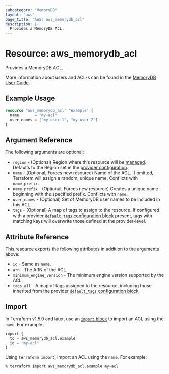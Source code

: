 ```yaml
---
subcategory: "MemoryDB"
layout: "aws"
page_title: "AWS: aws_memorydb_acl"
description: |-
  Provides a MemoryDB ACL.
---
```


# Resource: aws_memorydb_acl

Provides a MemoryDB ACL.

More information about users and ACL-s can be found in the [MemoryDB User Guide](https://docs.aws.amazon.com/memorydb/latest/devguide/clusters.acls.html).

## Example Usage

```terraform
resource "aws_memorydb_acl" "example" {
  name       = "my-acl"
  user_names = ["my-user-1", "my-user-2"]
}
```

## Argument Reference

The following arguments are optional:

* `region` - (Optional) Region where this resource will be [managed](https://docs.aws.amazon.com/general/latest/gr/rande.html#regional-endpoints). Defaults to the Region set in the [provider configuration](https://registry.terraform.io/providers/hashicorp/aws/latest/docs#aws-configuration-reference).
* `name` - (Optional, Forces new resource) Name of the ACL. If omitted, Terraform will assign a random, unique name. Conflicts with `name_prefix`.
* `name_prefix` - (Optional, Forces new resource) Creates a unique name beginning with the specified prefix. Conflicts with `name`.
* `user_names` - (Optional) Set of MemoryDB user names to be included in this ACL.
* `tags` - (Optional) A map of tags to assign to the resource. If configured with a provider [`default_tags` configuration block](https://registry.terraform.io/providers/hashicorp/aws/latest/docs#default_tags-configuration-block) present, tags with matching keys will overwrite those defined at the provider-level.

## Attribute Reference

This resource exports the following attributes in addition to the arguments above:

* `id` - Same as `name`.
* `arn` - The ARN of the ACL.
* `minimum_engine_version` - The minimum engine version supported by the ACL.
* `tags_all` - A map of tags assigned to the resource, including those inherited from the provider [`default_tags` configuration block](https://registry.terraform.io/providers/hashicorp/aws/latest/docs#default_tags-configuration-block).

## Import

In Terraform v1.5.0 and later, use an [`import` block](https://developer.hashicorp.com/terraform/language/import) to import an ACL using the `name`. For example:

```terraform
import {
  to = aws_memorydb_acl.example
  id = "my-acl"
}
```

Using `terraform import`, import an ACL using the `name`. For example:

```console
% terraform import aws_memorydb_acl.example my-acl
```
